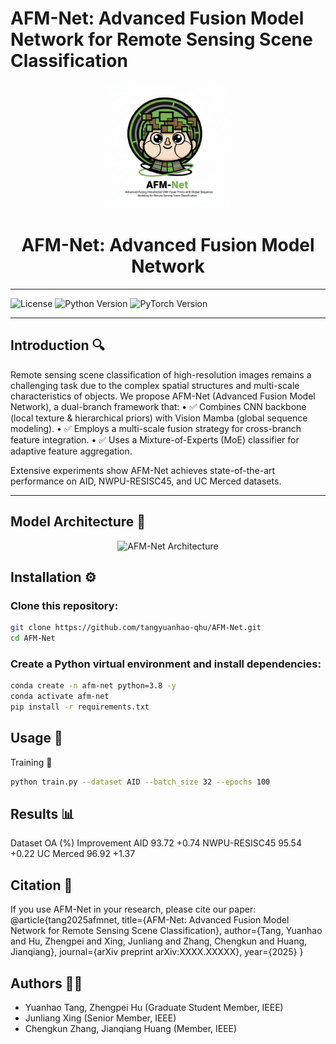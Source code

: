 # AFM-Net: Advanced Fusion Model Network for Remote Sensing Scene Classification
<p align="center">
  <img src="docs/logo.png" alt="AFM-Net Logo" width="200"/>
</p>

<h1 align="center">AFM-Net: Advanced Fusion Model Network</h1>

---

![License](https://img.shields.io/badge/License-MIT-blue)
![Python Version](https://img.shields.io/badge/Python-3.8%2B-green)
![PyTorch Version](https://img.shields.io/badge/PyTorch-1.12%2B-orange)

---

##  Introduction 🔍 

Remote sensing scene classification of high-resolution images remains a challenging task due to the complex spatial structures and multi-scale characteristics of objects.
We propose AFM-Net (Advanced Fusion Model Network), a dual-branch framework that:
	•	✅ Combines CNN backbone (local texture & hierarchical priors) with Vision Mamba (global sequence modeling).
	•	✅ Employs a multi-scale fusion strategy for cross-branch feature integration.
	•	✅ Uses a Mixture-of-Experts (MoE) classifier for adaptive feature aggregation.

Extensive experiments show AFM-Net achieves state-of-the-art performance on AID, NWPU-RESISC45, and UC Merced datasets.

---

## Model Architecture 📐 

<p align="center">
  <img src="docs/fig1.png" alt="AFM-Net Architecture" width="700"/>
</p>

## Installation ⚙️
### Clone this repository:
```bash
git clone https://github.com/tangyuanhao-qhu/AFM-Net.git
cd AFM-Net
```
### Create a Python virtual environment and install dependencies:
```bash
conda create -n afm-net python=3.8 -y
conda activate afm-net
pip install -r requirements.txt
```
## Usage 🚀
Training 🔹 
 ```bash
python train.py --dataset AID --batch_size 32 --epochs 100
 ```
## Results 📊 
Dataset
OA (%)
Improvement
AID
93.72
+0.74
NWPU-RESISC45
95.54
+0.22
UC Merced
96.92
+1.37
## Citation 📖 
If you use AFM-Net in your research, please cite our paper:
@article{tang2025afmnet,
  title={AFM-Net: Advanced Fusion Model Network for Remote Sensing Scene Classification},
  author={Tang, Yuanhao and Hu, Zhengpei and Xing, Junliang and Zhang, Chengkun and Huang, Jianqiang},
  journal={arXiv preprint arXiv:XXXX.XXXXX},
  year={2025}
}
## Authors 👨‍💻 
* Yuanhao Tang, Zhengpei Hu (Graduate Student Member, IEEE)
* Junliang Xing (Senior Member, IEEE)
* Chengkun Zhang, Jianqiang Huang (Member, IEEE)










